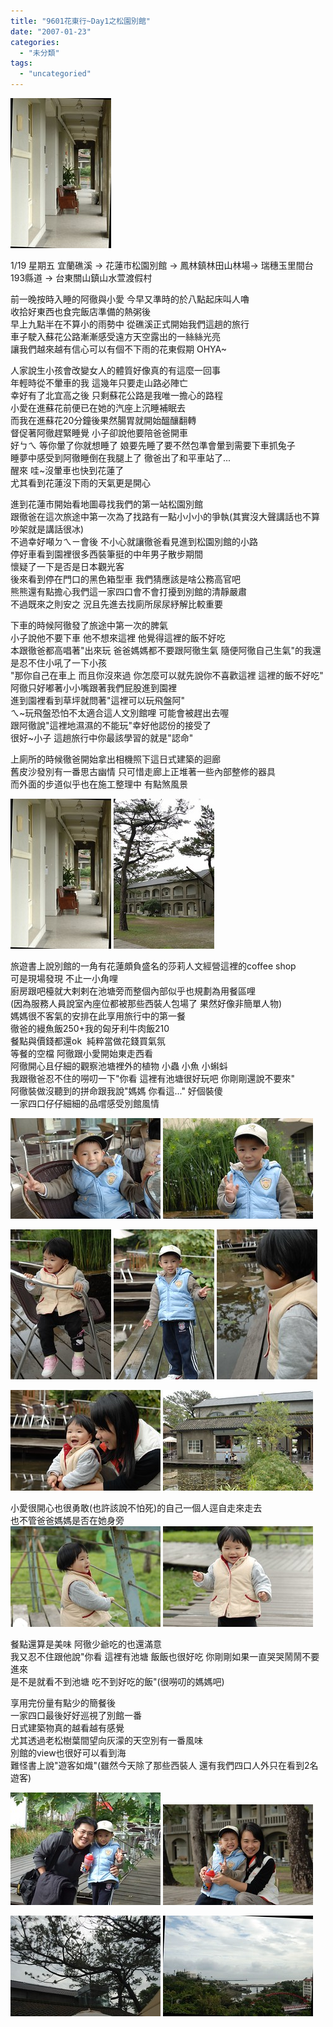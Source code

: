 ```yaml
---
title: "9601花東行~Day1之松園別館"
date: "2007-01-23"
categories: 
  - "未分類"
tags: 
  - "uncategoried"
---
```


![](images/366530224_cccc14a878_m.jpg)

1/19 星期五 宜蘭礁溪 -> 花蓮市松園別館 -> 鳳林鎮林田山林場-> 瑞穗玉里間台193縣道 -> 台東關山鎮山水萱渡假村

前一晚按時入睡的阿徹與小愛 今早又準時的於八點起床叫人嚕  
收拾好東西也食完飯店準備的熱粥後  
早上九點半在不算小的雨勢中 從礁溪正式開始我們這趟的旅行  
車子駛入蘇花公路漸漸感受遠方天空露出的一絲絲光亮  
讓我們越來越有信心可以有個不下雨的花東假期 OHYA~

人家說生小孩會改變女人的體質好像真的有這麼一回事  
年輕時從不暈車的我 這幾年只要走山路必陣亡  
幸好有了北宜高之後 只剩蘇花公路是我唯一擔心的路程  
小愛在進蘇花前便已在她的汽座上沉睡補眠去  
而我在進蘇花20分鐘後果然腸胃就開始醞釀翻轉  
督促著阿徹趕緊睡覺 小子卻說他要陪爸爸開車  
好ㄅㄟ 等你暈了你就想睡了 娘要先睡了要不然包準會暈到需要下車抓兔子  
睡夢中感受到阿徹睡倒在我腿上了 徹爸出了和平車站了...  
醒來 哇~沒暈車也快到花蓮了  
尤其看到花蓮沒下雨的天氣更是開心

進到花蓮市開始看地圖尋找我們的第一站松園別館  
跟徹爸在這次旅途中第一次為了找路有一點小小小的爭執(其實沒大聲講話也不算吵架就是講話很冰)  
不過幸好噸ㄉㄟㄧ會後 不小心就讓徹爸看見進到松園別館的小路  
停好車看到園裡很多西裝筆挺的中年男子散步期間  
懷疑了一下是否是日本觀光客  
後來看到停在門口的黑色箱型車 我們猜應該是啥公務高官吧  
熊熊還有點擔心我們這一家四口會不會打擾到別館的清靜嚴肅  
不過既來之則安之 況且先進去找廁所尿尿紓解比較重要  
  
下車的時候阿徹發了旅途中第一次的脾氣  
小子說他不要下車 他不想來這裡 他覺得這裡的飯不好吃  
本跟徹爸都高唱著"出來玩 爸爸媽媽都不要跟阿徹生氣 隨便阿徹自己生氣"的我還是忍不住小吼了一下小孩  
"那你自己在車上 而且你沒來過 你怎麼可以就先說你不喜歡這裡 這裡的飯不好吃"  
阿徹只好嘟著小小嘴跟著我們屁股進到園裡  
進到園裡看到草坪就問著"這裡可以玩飛盤阿"  
ㄟ~玩飛盤恐怕不太適合這人文別館哩 可能會被趕出去喔  
跟阿徹說"這裡地濕濕的不能玩"幸好他認份的接受了   
很好~小子 這趟旅行中你最該學習的就是"認命"  
  
上廁所的時候徹爸開始拿出相機照下這日式建築的迴廊  
舊皮沙發別有一番思古幽情 只可惜走廊上正堆著一些內部整修的器具   
而外面的步道似乎也在施工整理中 有點煞風景  
  
![](images/366530224_cccc14a878_m.jpg) ![](images/366528875_162620b5de_m.jpg)  
  
旅遊書上說別館的一角有花蓮頗負盛名的莎莉人文經營這裡的coffee shop  
可是現場發現 不止一小角哩  
廚房跟吧檯就大剌剌在池塘旁而整個內部似乎也規劃為用餐區哩  
(因為服務人員說室內座位都被那些西裝人包場了 果然好像非簡單人物)  
媽媽很不客氣的安排在此享用旅行中的第一餐  
徹爸的縵魚飯250+我的匈牙利牛肉飯210   
餐點與價錢都還ok  純粹當做花錢買氣氛  
等餐的空檔 阿徹跟小愛開始東走西看  
阿徹開心且仔細的觀察池塘裡外的植物 小蟲 小魚 小蝌蚪  
我跟徹爸忍不住的嘮叨一下"你看 這裡有池塘很好玩吧 你剛剛還說不要來"  
阿徹裝做沒聽到的拼命跟我說"媽媽 你看這..." 好個裝傻  
一家四口仔仔細細的品嚐感受別館風情  
  
![](images/366530051_ae78ff82f7_m.jpg) ![](images/366529882_3936363cfa_m.jpg)  
  
![](images/366529767_d4d7b14854_m.jpg) ![](images/366529941_c59415ea0b_m.jpg) ![](images/366529421_60e76a6a86_m.jpg)  
  
![](images/366529710_e3decbc596_m.jpg) ![](images/366529600_2a7261abe6_m.jpg)  
  
小愛很開心也很勇敢(也許該說不怕死)的自己一個人逕自走來走去  
也不管爸爸媽媽是否在她身旁  
![](images/366529292_05de5ccc3e_m.jpg) ![](images/366529245_3ea2fd5d59_m.jpg)  
  
餐點還算是美味 阿徹少爺吃的也還滿意  
我又忍不住跟他說"你看 這裡有池塘 飯飯也很好吃 你剛剛如果一直哭哭鬧鬧不要進來  
是不是就看不到池塘 吃不到好吃的飯"(很嘮叨的媽媽吧)  
  
享用完份量有點少的簡餐後  
一家四口最後好好巡視了別館一番  
日式建築物真的越看越有感覺  
尤其透過老松樹葉間望向灰濛的天空別有一番風味  
別館的view也很好可以看到海  
難怪書上說"遊客如熾"(雖然今天除了那些西裝人 還有我們四口人外只在看到2名遊客)  
  
![](images/366529092_f95cd9982a_m.jpg) ![](images/366528782_58a4e7eb19_m.jpg)  
  
  
![](images/366529513_87eb587611_m.jpg) ![](images/366528916_9b8a60fe20_m.jpg)
